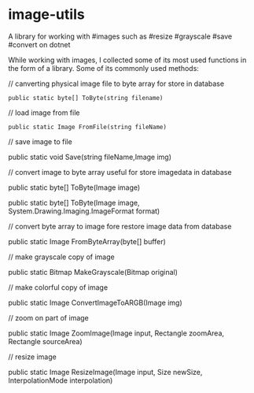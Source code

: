 # image-utils
A library for working with #images such as #resize #grayscale #save #convert on dotnet

While working with images, I collected some of its most used functions in the form of a library. Some of its commonly used methods:


// canverting physical image file to byte array for store in database 

    public static byte[] ToByte(string filename)

// load image from file

    public static Image FromFile(string fileName)

// save image to file

public static void Save(string fileName,Image img)

// convert image to byte array useful for store imagedata in database

public static byte[] ToByte(Image image)

public static byte[] ToByte(Image image, System.Drawing.Imaging.ImageFormat format)

// convert byte array to image fore restore image data from database

public static Image FromByteArray(byte[] buffer)

// make grayscale copy of image

public static Bitmap MakeGrayscale(Bitmap original)

// make colorful copy of image 

public static Image ConvertImageToARGB(Image img)

// zoom on part of image

public static Image ZoomImage(Image input, Rectangle zoomArea, Rectangle sourceArea)

// resize image 

public static Image ResizeImage(Image input, Size newSize, InterpolationMode interpolation)
